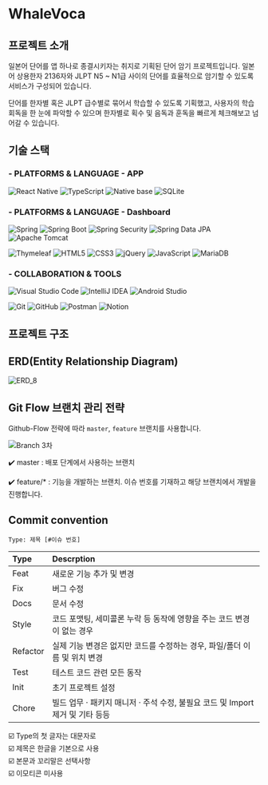 # WhaleVoca

## 프로젝트 소개

일본어 단어를 앱 하나로 종결시키자는 취지로 기획된 단어 암기 프로젝트입니다.
일본어 상용한자 2136자와 JLPT N5 ~ N1급 사이의 단어를 효율적으로 암기할 수 있도록 서비스가 구성되어 있습니다.

단어를 한자별 혹은 JLPT 급수별로 묶어서 학습할 수 있도록 기획했고, 사용자의 학습 회독을 한 눈에 파악할 수 있으며
한자별로 획수 및 음독과 훈독을 빠르게 체크해보고 넘어갈 수 있습니다.

## 기술 스택


### - PLATFORMS & LANGUAGE - APP
![React Native](https://img.shields.io/badge/React%20Native-61DAFB.svg?&style=for-the-badge&logo=React&logoColor=white)
![TypeScript](https://img.shields.io/badge/TypeScript-3178C6.svg?&style=for-the-badge&logo=TypeScript&logoColor=white)
![Native base](https://img.shields.io/badge/Nativebase-65ADF1.svg?&style=for-the-badge&logo=NativeScript&logoColor=white)
![SQLite](https://img.shields.io/badge/SQLite-003B57.svg?&style=for-the-badge&logo=SQLite&logoColor=white)

### - PLATFORMS & LANGUAGE - Dashboard
![Spring](https://img.shields.io/badge/Spring-6DB33F.svg?&style=for-the-badge&logo=Spring&logoColor=white)
![Spring Boot](https://img.shields.io/badge/Spring%20Boot-6DB33F.svg?&style=for-the-badge&logo=Spring%20Boot&logoColor=white)
![Spring Security](https://img.shields.io/badge/Spring%20Security-6DB33F.svg?&style=for-the-badge&logo=Spring%20Security&logoColor=white)
![Spring Data JPA](https://img.shields.io/badge/Spring%20Data%20JPA-6DB33F.svg?&style=for-the-badge&logo=Jameson&logoColor=white)
![Apache Tomcat](https://img.shields.io/badge/Apache%20Tomcat-F8DC75.svg?&style=for-the-badge&logo=Apache%20Tomcat&logoColor=white)

![Thymeleaf](https://img.shields.io/badge/Thymeleaf-005F0F.svg?&style=for-the-badge&logo=Thymeleaf&logoColor=white)
![HTML5](https://img.shields.io/badge/HTML5-E34F26.svg?&style=for-the-badge&logo=HTML5&logoColor=white)
![CSS3](https://img.shields.io/badge/CSS3-1572B6.svg?&style=for-the-badge&logo=CSS3&logoColor=white)
![jQuery](https://img.shields.io/badge/jQuery-0769AD.svg?&style=for-the-badge&logo=jQuery&logoColor=white)
![JavaScript](https://img.shields.io/badge/JavaScript-F7DF1E.svg?&style=for-the-badge&logo=JavaScript&logoColor=white)
![MariaDB](https://img.shields.io/badge/MariaDB-003545.svg?&style=for-the-badge&logo=MariaDB&logoColor=white)

### - COLLABORATION & TOOLS

![Visual Studio Code](https://img.shields.io/badge/Visual%20Studio%20Code-007ACC.svg?&style=for-the-badge&logo=Visual%20Studio%20Code&logoColor=white)
![IntelliJ IDEA](https://img.shields.io/badge/IntelliJ%20IDEA-0071C5.svg?&style=for-the-badge&logo=IntelliJ%20IDEA&logoColor=white)
![Android Studio](https://img.shields.io/badge/Android%20Studio-3DDC84.svg?&style=for-the-badge&logo=Android%20Studio&logoColor=white)

![Git](https://img.shields.io/badge/Git-F05032.svg?&style=for-the-badge&logo=Git&logoColor=white)
![GitHub](https://img.shields.io/badge/GitHub-181717.svg?&style=for-the-badge&logo=GitHub&logoColor=white)
![Postman](https://img.shields.io/badge/Postman-FF6C37.svg?&style=for-the-badge&logo=Postman&logoColor=white)
![Notion](https://img.shields.io/badge/Notion-000000.svg?&style=for-the-badge&logo=Notion&logoColor=white)


## 프로젝트 구조

## ERD(Entity Relationship Diagram)

![ERD_8](https://github.com/coldrain-f/whale-voca/assets/102038572/b9f3afa8-950c-4164-b752-f1122fc324ab)


## Git Flow 브랜치 관리 전략

Github-Flow 전략에 따라 `master`, `feature` 브랜치를 사용합니다.

![Branch 3차](https://github.com/coldrain-f/whale-voca/assets/102038572/5e1d771e-dfe8-4ed2-b922-b828ef234353)


  
✔️ master : 배포 단계에서 사용하는 브랜치  

✔️ feature/* : 기능을 개발하는 브랜치. 이슈 번호를 기재하고 해당 브랜치에서 개발을 진행합니다.
  

## Commit convention 

```
Type: 제목 [#이슈 번호]
```

|  Type      |  Descrption                                                                    |
|:-----------|:-------------------------------------------------------------------------------|
|  Feat      |  새로운 기능 추가 및 변경                                                      |
|  Fix       |  버그 수정                                                                     |
|  Docs      |  문서 수정                                                                     |
|  Style     |  코드 포맷팅, 세미콜론 누락 등 동작에 영향을 주는 코드 변경이 없는 경우         |
|  Refactor  |  실제 기능 변경은 없지만 코드를 수정하는 경우, 파일/폴더 이름 및 위치 변경      |
|  Test      |  테스트 코드 관련 모든 동작                                                    |
|  Init      |  초기 프로젝트 설정                                                            |
|  Chore     |  빌드 업무 · 패키지 매니저 · 주석 수정, 불필요 코드 및 Import 제거 및 기타 등등 |

☑️ Type의 첫 글자는 대문자로  
☑️ 제목은 한글을 기본으로 사용    
☑️ 본문과 꼬리말은 선택사항  
☑️ 이모티콘 미사용  
